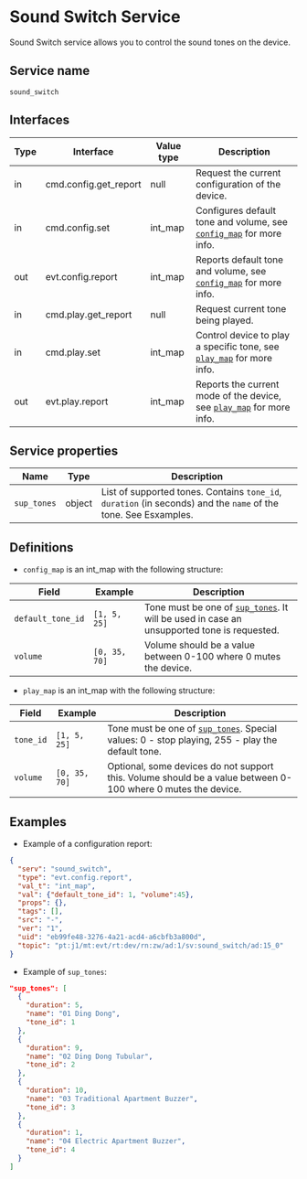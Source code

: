 # Sound Switch Service

Sound Switch service allows you to control the sound tones on the device.

## Service name

`sound_switch`

## Interfaces

| Type | Interface             | Value type | Description                                                                           |
| ---- | --------------------- | ---------- | ------------------------------------------------------------------------------------- |
| in   | cmd.config.get_report | null       | Request the current configuration of the device.                                      |
| in   | cmd.config.set        | int_map    | Configures default tone and volume, see [`config_map`](#definitions) for more info.   |
| out  | evt.config.report     | int_map    | Reports default tone and volume, see [`config_map`](#definitions) for more info.      |
| in   | cmd.play.get_report   | null       | Request current tone being played.                                                    |
| in   | cmd.play.set          | int_map    | Control device to play a specific tone, see [`play_map`](#definitions) for more info. |
| out  | evt.play.report       | int_map    | Reports the current mode of the device, see [`play_map`](#definitions) for more info. |

## Service properties

| Name        | Type   | Description                                                                                                                   |
| ----------- | ------ | ----------------------------------------------------------------------------------------------------------------------------- |
| `sup_tones` | object | List of supported tones. Contains `tone_id`, `duration` (in seconds) and the `name` of the tone. See Esxamples.                |

## Definitions

* `config_map` is an int_map with the following structure:

| Field             | Example       | Description                                                                                                       |
| ----------------- | ------------- | ----------------------------------------------------------------------------------------------------------------- |
| `default_tone_id` | `[1, 5, 25]`  | Tone must be one of [`sup_tones`](#service-properties). It will be used in case an unsupported tone is requested. |
| `volume`          | `[0, 35, 70]` | Volume should be a value between 0-100 where 0 mutes the device.                                                  |

* `play_map` is an int_map with the following structure:

| Field     | Example       | Description                                                                                                            |
| --------- | ------------- | ---------------------------------------------------------------------------------------------------------------------- |
| `tone_id` | `[1, 5, 25]`  | Tone must be one of [`sup_tones`](#service-properties). Special values: 0 - stop playing, 255 - play the default tone. |
| `volume`  | `[0, 35, 70]` | Optional, some devices do not support this. Volume should be a value between 0-100 where 0 mutes the device.           |

## Examples

* Example of a configuration report:

```json
{
  "serv": "sound_switch",
  "type": "evt.config.report",
  "val_t": "int_map",
  "val": {"default_tone_id": 1, "volume":45},
  "props": {},
  "tags": [],
  "src": "-",
  "ver": "1",
  "uid": "eb99fe48-3276-4a21-acd4-a6cbfb3a800d",
  "topic": "pt:j1/mt:evt/rt:dev/rn:zw/ad:1/sv:sound_switch/ad:15_0"
}
```

* Example of `sup_tones`:

```json
"sup_tones": [
  {
    "duration": 5,
    "name": "01 Ding Dong",
    "tone_id": 1
  },
  {
    "duration": 9,
    "name": "02 Ding Dong Tubular",
    "tone_id": 2
  },
  {
    "duration": 10,
    "name": "03 Traditional Apartment Buzzer",
    "tone_id": 3
  },
  {
    "duration": 1,
    "name": "04 Electric Apartment Buzzer",
    "tone_id": 4
  }
]
```


